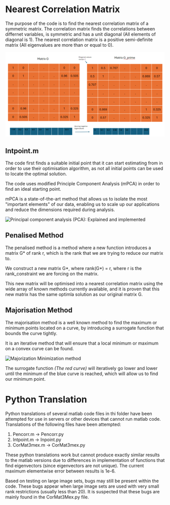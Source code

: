 ﻿# Nearest Correlation Matrix
The purpose of the code is to find the nearest correlation matrix of a symmetric matrix.
The correlation matrix finds the correlations between differnet variables, is symmetric and has a unit diagonal (All elements of diagonal is 1).
The nearest correlation matrix is a positive semi-definite matrix (All eigenvalues are more than or equal to 0).

![Example of a Nearest Correlation Matrix](../../assets/PenCorr_demostration.png)

## Intpoint.m

The code first finds a suitable initial point that it can start estimating from in order to use their optimisation algorithm, as not all initial points can be used to locate the optimal solution.

The code uses modified Principle Component Analysis (mPCA) in order to find an ideal starting point.

mPCA is a state-of-the-art method that allows us to isolate the most "important elements" of our data, enabling us to scale up our applications and reduce the dimensions required during analysis.

![Principal component analysis (PCA): Explained and implemented](https://cdn-images-1.medium.com/max/1600/1*V9yJUH9tVrMQI88TuIkCFQ.gif)

## Penalised Method
The penalised method is a method where a new function introduces a matrix G* of rank r, which is the rank that we are trying to reduce our matrix to. 

We construct a new matrix G*, where rank(G*) = r, where r is the rank_constraint we are forcing on the matrix.

This new matrix will be optimised into a nearest correlation matrix using the wide array of known methods currently available, and it is proven that this new matrix has the same optimla solution as our original matrix G.

## Majorisation Method
The majorisation method is a well known method to find the maximum or minimum points located on a curve, by introducing a surrogate function that bounds the curve tightly.

It is an iterative method that will ensure that a local minimum or maximum on a convex curve can be found.

![Majorization Minimization method](https://th.bing.com/th/id/OIP.zpPE6x2LnttA8mPNliDLHgHaCn?w=329&h=123&c=7&r=0&o=5&cb=11&dpr=1.1&pid=1.7)

The surrogate function *(The red curve)* will iteratively go lower and lower until the minimum of the blue curve is reached, which will allow us to find our minimum point.  

# Python Translation

Python translations of several matlab code files in thi folder have been attempted for use in servers or other devices
that cannot run matlab code. Translations of the following files have been attempted:
1. Pencorr.m -> Pencorr.py
2. Intpoint.m -> Inpoint.py
3. CorMat3mex.m -> CorMat3mex.py

These python translations work but cannot produce exactly similar results to the matlab versions due to differences in
implementation of functions that find eigenvectors (since eigenvectors are not unique). The current maximum elementwise
error between results is 1e-6.

Based on testing on large image sets, bugs may still be present within the code. These bugs appear when large image sets
are used with very small rank restrictions (usually less than 20). It is suspected that these bugs are mainly found in the
CorMat3Mex.py file.
